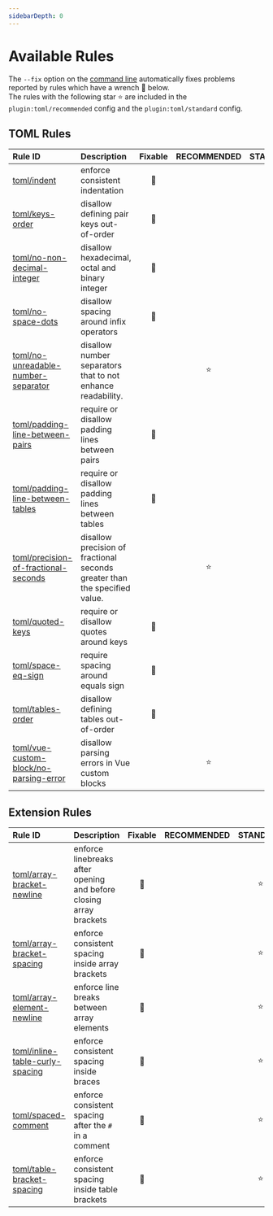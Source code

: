 ```yaml
---
sidebarDepth: 0
---
```


# Available Rules

The `--fix` option on the [command line](https://eslint.org/docs/user-guide/command-line-interface#fixing-problems) automatically fixes problems reported by rules which have a wrench :wrench: below.  
The rules with the following star :star: are included in the `plugin:toml/recommended` config and the `plugin:toml/standard` config.

<!-- This file is automatically generated in tools/update-docs-rules-index.js, do not change! -->

## TOML Rules

| Rule ID | Description | Fixable | RECOMMENDED | STANDARD |
|:--------|:------------|:-------:|:-----------:|:--------:|
| [toml/indent](./indent.md) | enforce consistent indentation | :wrench: |  | :star: |
| [toml/keys-order](./keys-order.md) | disallow defining pair keys out-of-order | :wrench: |  | :star: |
| [toml/no-non-decimal-integer](./no-non-decimal-integer.md) | disallow hexadecimal, octal and binary integer | :wrench: |  |  |
| [toml/no-space-dots](./no-space-dots.md) | disallow spacing around infix operators | :wrench: |  | :star: |
| [toml/no-unreadable-number-separator](./no-unreadable-number-separator.md) | disallow number separators that to not enhance readability. |  | :star: | :star: |
| [toml/padding-line-between-pairs](./padding-line-between-pairs.md) | require or disallow padding lines between pairs | :wrench: |  | :star: |
| [toml/padding-line-between-tables](./padding-line-between-tables.md) | require or disallow padding lines between tables | :wrench: |  | :star: |
| [toml/precision-of-fractional-seconds](./precision-of-fractional-seconds.md) | disallow precision of fractional seconds greater than the specified value. |  | :star: | :star: |
| [toml/quoted-keys](./quoted-keys.md) | require or disallow quotes around keys | :wrench: |  | :star: |
| [toml/space-eq-sign](./space-eq-sign.md) | require spacing around equals sign | :wrench: |  | :star: |
| [toml/tables-order](./tables-order.md) | disallow defining tables out-of-order | :wrench: |  | :star: |
| [toml/vue-custom-block/no-parsing-error](./vue-custom-block/no-parsing-error.md) | disallow parsing errors in Vue custom blocks |  | :star: | :star: |

## Extension Rules

| Rule ID | Description | Fixable | RECOMMENDED | STANDARD |
|:--------|:------------|:-------:|:-----------:|:--------:|
| [toml/array-bracket-newline](./array-bracket-newline.md) | enforce linebreaks after opening and before closing array brackets | :wrench: |  | :star: |
| [toml/array-bracket-spacing](./array-bracket-spacing.md) | enforce consistent spacing inside array brackets | :wrench: |  | :star: |
| [toml/array-element-newline](./array-element-newline.md) | enforce line breaks between array elements | :wrench: |  | :star: |
| [toml/inline-table-curly-spacing](./inline-table-curly-spacing.md) | enforce consistent spacing inside braces | :wrench: |  | :star: |
| [toml/spaced-comment](./spaced-comment.md) | enforce consistent spacing after the `#` in a comment | :wrench: |  | :star: |
| [toml/table-bracket-spacing](./table-bracket-spacing.md) | enforce consistent spacing inside table brackets | :wrench: |  | :star: |

